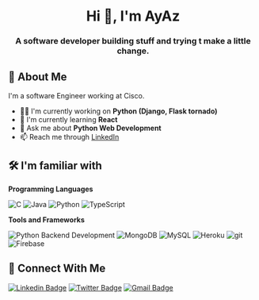 <h1 align="center">Hi 👋, I'm AyAz</h1>

<h3 align="center">A software developer building stuff and trying t make a little change.</h3>

## 🚀 About Me
I'm a software Engineer working at Cisco.
- 👩‍💻 I'm currently working on **Python (Django, Flask tornado)**
- 🧠 I'm currently learning **React**
- 💬 Ask me about **Python Web Development**
- 📫 Reach me through [LinkedIn](https:///)

## 🛠 I'm familiar with
**Programming Languages**
<p>
  <img alt="C" src="https://img.shields.io/badge/-C-A8B9CC?style=flat-square&logo=C&logoColor=white" />
  <img alt="Java" src="https://img.shields.io/badge/-JAVA-007396?style=flat-square&logo=java&logoColor=white" />
  <img alt="Python" src="https://img.shields.io/badge/-Python-3776AB?style=flat-square&logo=python&logoColor=white" />
  <img alt="TypeScript" src="https://img.shields.io/badge/-TypeScript-007ACC?style=flat-square&logo=typescript&logoColor=white" />
</p>

**Tools and Frameworks**
<p>
  <img alt="Python Backend Development" src="https://img.shields.io/badge/python-3670A0?style=flat-square&logo=python&logoColor=ffdd54" />
  <img alt="MongoDB" src="https://img.shields.io/badge/-MongoDB-13aa52?style=flat-square&logo=mongodb&logoColor=white" />
  <img alt="MySQL" src="https://img.shields.io/badge/-MySQL-4479A1?style=flat-square&logo=mysql&logoColor=white" />
  <img alt="Heroku" src="https://img.shields.io/badge/-Heroku-430098?style=flat-square&logo=heroku&logoColor=white" />
  <img alt="git" src="https://img.shields.io/badge/-Git-F05032?style=flat-square&logo=git&logoColor=white" />
  <img alt="Firebase" src="https://img.shields.io/badge/-Firebase-FFCA28?style=flat-square&logo=firebase&logoColor=white" />
</p>

## 🔗 Connect With Me
[![Linkedin Badge](https://img.shields.io/badge/-Mohit%20Singh-blue?style=flat&logo=Linkedin&logoColor=white&link=https://www.linkedin.com/in/msindev/)](https://www.linkedin.com/in/msindev/)
[![Twitter Badge](https://img.shields.io/badge/-@msindev-1ca0f1?style=flat&labelColor=1ca0f1&logo=twitter&logoColor=white&link=https://twitter.com/msindev)](https://twitter.com/msindev)
[![Gmail Badge](https://img.shields.io/badge/-mohit@penguincoders.net-c14438?style=flat&logo=Gmail&logoColor=white)](mailto:mohit@penguincoders.net "Connect via Email")
